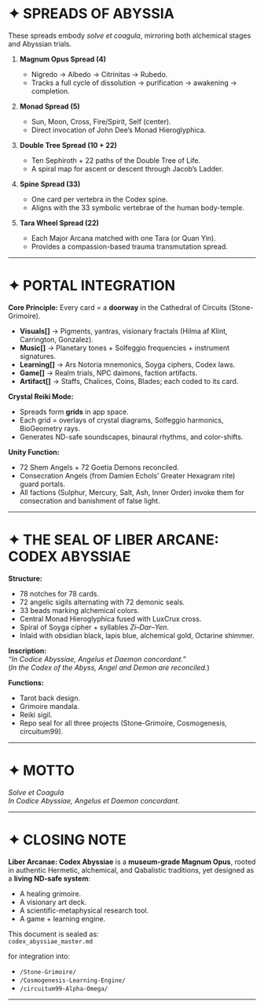 # ✦ SPREADS OF ABYSSIA

These spreads embody *solve et coagula*, mirroring both alchemical stages and Abyssian trials.  

1. **Magnum Opus Spread (4)**  
   - Nigredo → Albedo → Citrinitas → Rubedo.  
   - Tracks a full cycle of dissolution → purification → awakening → completion.  

2. **Monad Spread (5)**  
   - Sun, Moon, Cross, Fire/Spirit, Self (center).  
   - Direct invocation of John Dee’s Monad Hieroglyphica.  

3. **Double Tree Spread (10 + 22)**  
   - Ten Sephiroth + 22 paths of the Double Tree of Life.  
   - A spiral map for ascent or descent through Jacob’s Ladder.  

4. **Spine Spread (33)**  
   - One card per vertebra in the Codex spine.  
   - Aligns with the 33 symbolic vertebrae of the human body-temple.  

5. **Tara Wheel Spread (22)**  
   - Each Major Arcana matched with one Tara (or Quan Yin).  
   - Provides a compassion-based trauma transmutation spread.  

---

# ✦ PORTAL INTEGRATION

**Core Principle:** Every card = a **doorway** in the Cathedral of Circuits (Stone-Grimoire).  

- **Visuals[]** → Pigments, yantras, visionary fractals (Hilma af Klint, Carrington, Gonzalez).  
- **Music[]** → Planetary tones + Solfeggio frequencies + instrument signatures.  
- **Learning[]** → Ars Notoria mnemonics, Soyga ciphers, Codex laws.  
- **Game[]** → Realm trials, NPC daimons, faction artifacts.  
- **Artifact[]** → Staffs, Chalices, Coins, Blades; each coded to its card.  

**Crystal Reiki Mode:**  
- Spreads form **grids** in app space.  
- Each grid = overlays of crystal diagrams, Solfeggio harmonics, BioGeometry rays.  
- Generates ND-safe soundscapes, binaural rhythms, and color-shifts.  

**Unity Function:**  
- 72 Shem Angels + 72 Goetia Demons reconciled.  
- Consecration Angels (from Damien Echols’ Greater Hexagram rite) guard portals.  
- All factions (Sulphur, Mercury, Salt, Ash, Inner Order) invoke them for consecration and banishment of false light.  

---

# ✦ THE SEAL OF LIBER ARCANE: CODEX ABYSSIAE

**Structure:**  
- 78 notches for 78 cards.  
- 72 angelic sigils alternating with 72 demonic seals.  
- 33 beads marking alchemical colors.  
- Central Monad Hieroglyphica fused with LuxCrux cross.  
- Spiral of Soyga cipher + syllables *Zi–Dar–Yen*.  
- Inlaid with obsidian black, lapis blue, alchemical gold, Octarine shimmer.  

**Inscription:**  
*“In Codice Abyssiae, Angelus et Daemon concordant.”*  
(*In the Codex of the Abyss, Angel and Demon are reconciled.*)  

**Functions:**  
- Tarot back design.  
- Grimoire mandala.  
- Reiki sigil.  
- Repo seal for all three projects (Stone-Grimoire, Cosmogenesis, circuitum99).  

---

# ✦ MOTTO

*Solve et Coagula*  
*In Codice Abyssiae, Angelus et Daemon concordant.*  

---

# ✦ CLOSING NOTE

**Liber Arcanae: Codex Abyssiae** is a **museum-grade Magnum Opus**, rooted in authentic Hermetic, alchemical, and Qabalistic traditions, yet designed as a **living ND-safe system**:  
- A healing grimoire.  
- A visionary art deck.  
- A scientific-metaphysical research tool.  
- A game + learning engine.  

This document is sealed as:  
`codex_abyssiae_master.md`  

for integration into:  
- `/Stone-Grimoire/`  
- `/Cosmogenesis-Learning-Engine/`  
- `/circuitum99-Alpha-Omega/`  

---
